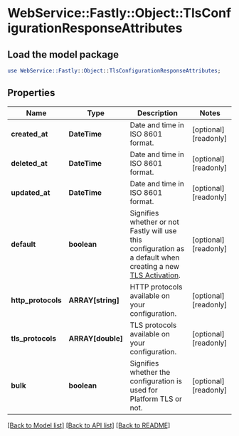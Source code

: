 # WebService::Fastly::Object::TlsConfigurationResponseAttributes

## Load the model package
```perl
use WebService::Fastly::Object::TlsConfigurationResponseAttributes;
```

## Properties
Name | Type | Description | Notes
------------ | ------------- | ------------- | -------------
**created_at** | **DateTime** | Date and time in ISO 8601 format. | [optional] [readonly] 
**deleted_at** | **DateTime** | Date and time in ISO 8601 format. | [optional] [readonly] 
**updated_at** | **DateTime** | Date and time in ISO 8601 format. | [optional] [readonly] 
**default** | **boolean** | Signifies whether or not Fastly will use this configuration as a default when creating a new [TLS Activation](/reference/api/tls/custom-certs/activations/). | [optional] [readonly] 
**http_protocols** | **ARRAY[string]** | HTTP protocols available on your configuration. | [optional] [readonly] 
**tls_protocols** | **ARRAY[double]** | TLS protocols available on your configuration. | [optional] [readonly] 
**bulk** | **boolean** | Signifies whether the configuration is used for Platform TLS or not. | [optional] [readonly] 

[[Back to Model list]](../README.md#documentation-for-models) [[Back to API list]](../README.md#documentation-for-api-endpoints) [[Back to README]](../README.md)


